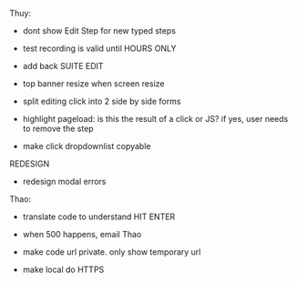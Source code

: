 Thuy:
- dont show Edit Step for new typed steps

- test recording is valid until HOURS ONLY
- add back SUITE EDIT

- top banner resize when screen resize
- split editing click into 2 side by side forms
    
- highlight pageload: is this the result of a click or JS? if yes, user needs to remove the step
- make click dropdownlist copyable



REDESIGN
- redesign modal errors



Thao:

- translate code to understand HIT ENTER


- when 500 happens, email Thao
- make code url private. only show temporary url
- make local do HTTPS

